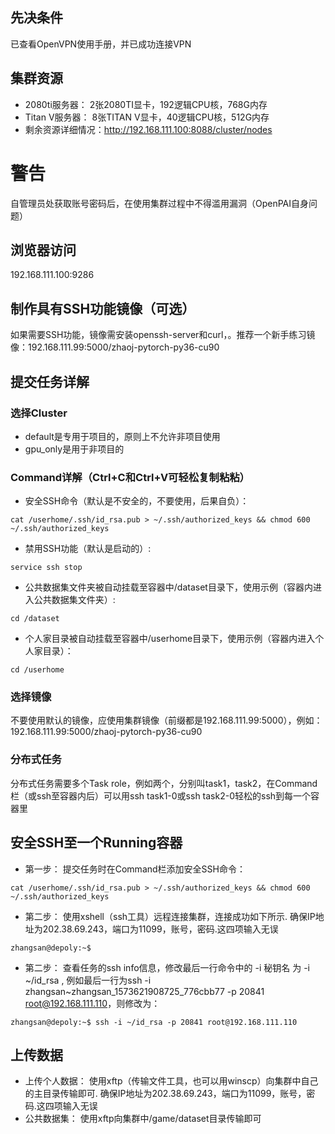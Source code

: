 ## 先决条件
已查看OpenVPN使用手册，并已成功连接VPN
## 集群资源
* 2080ti服务器： 2张2080TI显卡，192逻辑CPU核，768G内存
* Titan V服务器： 8张TITAN V显卡，40逻辑CPU核，512G内存
* 剩余资源详细情况：http://192.168.111.100:8088/cluster/nodes
# 警告
自管理员处获取账号密码后，在使用集群过程中不得滥用漏洞（OpenPAI自身问题）
## 浏览器访问
192.168.111.100:9286
## 制作具有SSH功能镜像（可选）
如果需要SSH功能，镜像需安装openssh-server和curl，。推荐一个新手练习镜像：192.168.111.99:5000/zhaoj-pytorch-py36-cu90
## 提交任务详解
### 选择Cluster
* default是专用于项目的，原则上不允许非项目使用
* gpu_only是用于非项目的
### Command详解（Ctrl+C和Ctrl+V可轻松复制粘粘）
* 安全SSH命令（默认是不安全的，不要使用，后果自负）：
```
cat /userhome/.ssh/id_rsa.pub > ~/.ssh/authorized_keys && chmod 600 ~/.ssh/authorized_keys
```
* 禁用SSH功能（默认是启动的）:  
```
service ssh stop
```
* 公共数据集文件夹被自动挂载至容器中/dataset目录下，使用示例（容器内进入公共数据集文件夹）:  
```
cd /dataset
```
* 个人家目录被自动挂载至容器中/userhome目录下，使用示例（容器内进入个人家目录）：  
```
cd /userhome
```
### 选择镜像
不要使用默认的镜像，应使用集群镜像（前缀都是192.168.111.99:5000），例如： 192.168.111.99:5000/zhaoj-pytorch-py36-cu90
### 分布式任务
分布式任务需要多个Task role，例如两个，分别叫task1，task2，在Command栏（或ssh至容器内后）可以用ssh task1-0或ssh task2-0轻松的ssh到每一个容器里
## 安全SSH至一个Running容器
* 第一步： 提交任务时在Command栏添加安全SSH命令：
```
cat /userhome/.ssh/id_rsa.pub > ~/.ssh/authorized_keys && chmod 600 ~/.ssh/authorized_keys
```
* 第二步： 使用xshell（ssh工具）远程连接集群，连接成功如下所示.  确保IP地址为202.38.69.243，端口为11099，账号，密码.这四项输入无误
```
zhangsan@depoly:~$
```
* 第二步： 查看任务的ssh info信息，修改最后一行命令中的 -i 秘钥名 为 -i ~/id_rsa , 例如最后一行为ssh -i zhangsan~zhangsan_1573621908725_776cbb77 -p 20841 root@192.168.111.110，则修改为：
```
zhangsan@depoly:~$ ssh -i ~/id_rsa -p 20841 root@192.168.111.110
```
## 上传数据
* 上传个人数据： 使用xftp（传输文件工具，也可以用winscp）向集群中自己的主目录传输即可.  确保IP地址为202.38.69.243，端口为11099，账号，密码.这四项输入无误
* 公共数据集： 使用xftp向集群中/game/dataset目录传输即可


